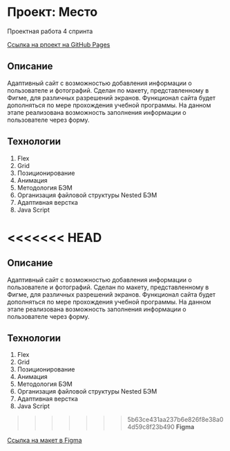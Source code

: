 # Проект: Место
Проектная работа 4 спринта

[Ссылка на рпоект на GitHub Pages](https://varvaranamar.github.io/mesto/index.html)

## **Описание**

Адаптивный сайт с возможностью добавления информации о пользователе и фотографий.
Сделан по макету, представленному в Фигме, для различных разрешений экранов.
Функционал сайта будет дополняться по мере прохождения учебной программы. На данном этапе реализована возможность заполнения информации о пользователе через форму.

## **Технологии**

1. Flex
2. Grid
2. Позиционирование
4. Анимация
5. Методология БЭМ
6. Организация файловой структуры Nested БЭМ
7. Адаптивная верстка
8. Java Script

<<<<<<< HEAD
=======
## **Описание**

Адаптивный сайт с возможностью добавления информации о пользователе и фотографий.
Сделан по макету, представленному в Фигме, для различных разрешений экранов.
Функционал сайта будет дополняться по мере прохождения учебной программы. На данном этапе реализована возможность заполнения информации о пользователе через форму.

## **Технологии**

1. Flex
2. Grid
2. Позиционирование
4. Анимация
5. Методология БЭМ
6. Организация файловой структуры Nested БЭМ
7. Адаптивная верстка
8. Java Script

>>>>>>> 5b63ce431aa237b6e826f8e38a04d59c8f23b490
**Figma**

[Ссылка на макет в Figma](https://www.figma.com/file/2cn9N9jSkmxD84oJik7xL7/JavaScript.-Sprint-4?node-id=0%3A1)


